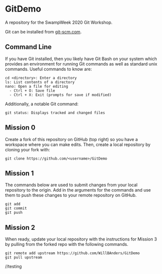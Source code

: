 # GitDemo

A repository for the SwampWeek 2020 Git Workshop.

Git can be installed from [git-scm.com](https://git-scm.com).

## Command Line

If you have Git installed, then you likely have Git Bash on your system which provides an environment for running Git commands as well as standard unix commands. Useful commands to know are:

```
cd <directory>: Enter a directory
ls: List contents of a directory
nano: Open a file for editing
  - Ctrl + O: Save file
  - Ctrl + X: Exit (prompts for save if modified)
```

Additionally, a notable Git command:

```
git status: Displays tracked and changed files
```

## Mission 0

Create a fork of this repository on GitHub (top right) so you have a workspace where you can make edits. Then, create a local repository by cloning your fork with:

```
git clone https://github.com/<username>/GitDemo
```

## Mission 1

The commands below are used to submit changes from your local repository to the
origin. Add in the arguments for the commands and use them to push these changes to your remote repository on GitHub.

```
git add
git commit
git push
```

## Mission 2

When ready, update your local repository with the instructions for Mission 3 by
pulling from the forked repo with the following commands.

```
git remote add upstream https://github.com/WillBAnders/GitDemo
git pull upstream
```
//testing 
